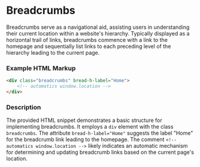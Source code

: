 # Breadcrumbs

Breadcrumbs serve as a navigational aid, assisting users in understanding their current location within a website's hierarchy. Typically displayed as a horizontal trail of links, breadcrumbs commence with a link to the homepage and sequentially list links to each preceding level of the hierarchy leading to the current page.

### Example HTML Markup

```html
<div class="breadcrumbs" bread-h-label="Home">
    <!-- automatics window.location -->
</div>
```

### Description

The provided HTML snippet demonstrates a basic structure for implementing breadcrumbs. It employs a `div` element with the class `breadcrumbs`. The attribute `bread-h-label="Home"` suggests the label "Home" for the breadcrumb link leading to the homepage. The comment `<!-- automatics window.location -->` likely indicates an automatic mechanism for determining and updating breadcrumb links based on the current page's location.
